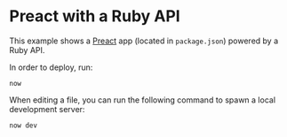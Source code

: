 # Preact with a Ruby API

This example shows a [Preact](https://preactjs.com/) app (located in `package.json`) powered by a Ruby API.

In order to deploy, run:

```
now
```

When editing a file, you can run the following command to spawn a local development server:

```
now dev
```
